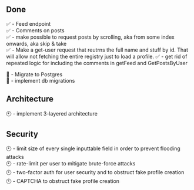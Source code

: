 ## Done
✅ - Feed endpoint<br />
✅ - Comments on posts<br />
✅ - make possible to request posts by scrolling, aka from some index onwards, aka skip & take<br />
✅ - Make a get-user request that reutrns the full name and stuff by id. That will allow not fetching the entire registry just to load a profile.
✅ - get rid of repeated logic for including the comments in getFeed and GetPostsByUser<br />

🔶 - Migrate to Postgres<br />
🔶 - implement db migrations

## Architecture
🕙 - implement 3-layered architecture<br />

## Security
🕙 - limit size of every single inputtable field in order to prevent flooding attacks<br />
🕙 - rate-limit per user to mitigate brute-force attacks<br />
🕙 - two-factor auth for user security and to obstruct fake profile creation<br />
🕙 - CAPTCHA to obstruct fake profile creation
